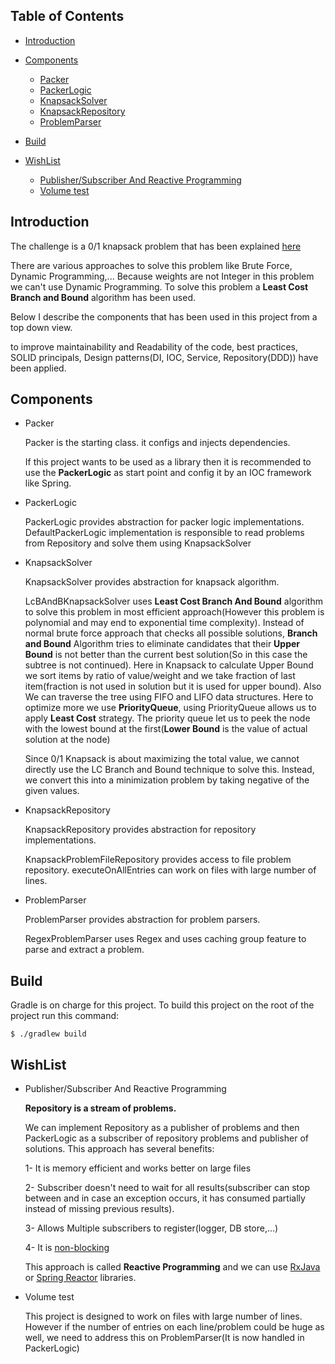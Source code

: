 ## Table of Contents

- [Introduction](#Introduction)
- [Components](#components)
    * [Packer](#packer)
    * [PackerLogic](#packerlogic)    
    * [KnapsackSolver](#knapsacksolver)    
    * [KnapsackRepository](#knapsackrepository)    
    * [ProblemParser](#problemparser)    
    
- [Build](#build)
- [WishList](#wishlist)
    * [Publisher/Subscriber And Reactive Programming](#Publisher/Subscriber)
    * [Volume test](#Volumetest)



## Introduction

The challenge is a 0/1 knapsack problem that has been explained [here](https://en.wikipedia.org/wiki/Knapsack_problem)

There are various approaches to solve this problem like Brute Force, Dynamic Programming,... Because weights are not Integer in this problem we can't use Dynamic Programming. To solve this problem a **Least Cost Branch and Bound** algorithm has been used.

Below I describe the components that has been used in this project from a top down view. 

to improve maintainability and Readability of the code, best practices, SOLID principals, Design patterns(DI, IOC, Service, Repository(DDD)) have been applied.


## Components

* Packer

    Packer is the starting class. it configs and injects dependencies. 
    
    If this project wants to be used as a library then it is recommended to use the **PackerLogic** as start point and config it by an IOC framework like Spring. 
  
* PackerLogic

    PackerLogic provides abstraction for packer logic implementations. 
    DefaultPackerLogic implementation is responsible to read problems from Repository and solve them using KnapsackSolver 

* KnapsackSolver

    KnapsackSolver provides abstraction for knapsack algorithm.
    
    LcBAndBKnapsackSolver uses **Least Cost Branch And Bound** algorithm to solve this problem in most efficient approach(However this problem is polynomial and may end to exponential time complexity).
    Instead of normal brute force approach that checks all possible solutions, **Branch and Bound** Algorithm tries 
    to eliminate candidates that their **Upper Bound** is not better than the current best solution(So in this case the subtree is not continued).
    Here in Knapsack to calculate Upper Bound we sort items by ratio of value/weight and we take fraction of last item(fraction is not used in solution but it is used for upper bound).
    Also We can traverse the tree using FIFO and LIFO data structures. Here to optimize more we use **PriorityQueue**, 
    using PriorityQueue allows us to apply **Least Cost** strategy. The priority queue let us to peek the node with the lowest bound at the first(**Lower Bound** is the value of actual solution at the node)
    
    Since 0/1 Knapsack is about maximizing the total value, we cannot directly use the LC Branch and Bound technique to solve this. Instead, we convert this into a minimization problem by taking negative of the given values.      
        

* KnapsackRepository

    KnapsackRepository provides abstraction for repository implementations.
    
    KnapsackProblemFileRepository provides access to file problem repository. executeOnAllEntries can work on files with large number of lines.

* ProblemParser
    
    ProblemParser provides abstraction for problem parsers.
    
    RegexProblemParser uses Regex and uses caching group feature to parse and extract a problem.
    
## Build 

Gradle is on charge for this project.
To build this project on the root of the project run this command:

    $ ./gradlew build
    
## WishList

* Publisher/Subscriber And Reactive Programming

     **Repository is a stream of problems.**
     
     We can implement Repository as a publisher of problems and then PackerLogic as a subscriber of repository problems and publisher of solutions. 
     This approach has several benefits:
     
     1- It is memory efficient and works better on large files
     
     2- Subscriber doesn't need to wait for all results(subscriber can stop between and in case an exception occurs, it has consumed partially instead of missing previous results).
     
     3- Allows Multiple subscribers to register(logger, DB store,...)
     
     4- It is [non-blocking](https://www.reactivemanifesto.org/glossary#Non-Blocking)
     
     This approach is called **Reactive Programming** and we can use [RxJava](https://github.com/ReactiveX/RxJava) or [Spring Reactor](https://projectreactor.io) libraries.
     
* Volume test

    This project is designed to work on files with large number of lines. 
    However if the number of entries on each line/problem could be huge as well, 
    we need to address this on ProblemParser(It is now handled in PackerLogic)
     